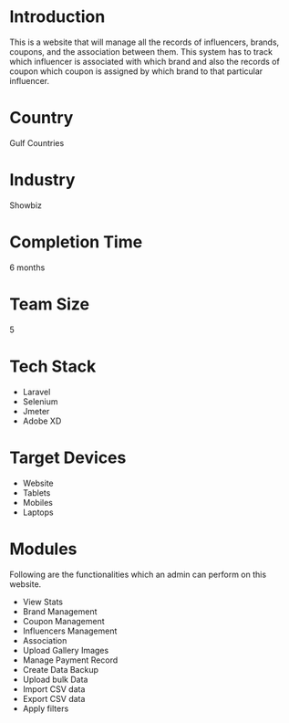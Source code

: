 # Introduction
This is a website that will manage all the records of influencers, brands, coupons, and the association between them. This system has to track which influencer is associated with which brand and also the records of coupon which coupon is assigned by which brand to that particular influencer.
# Country
Gulf Countries
# Industry
Showbiz
# Completion Time
6 months
# Team Size
5
# Tech Stack
- Laravel
- Selenium
- Jmeter
- Adobe XD  
# Target Devices
- Website
- Tablets
- Mobiles
- Laptops
# Modules
Following are the functionalities which an admin can perform on this website.
- View Stats
- Brand Management
- Coupon Management
- Influencers Management
- Association
- Upload Gallery Images
- Manage Payment Record
- Create Data Backup
- Upload bulk Data
- Import CSV data
- Export CSV data
- Apply filters 



